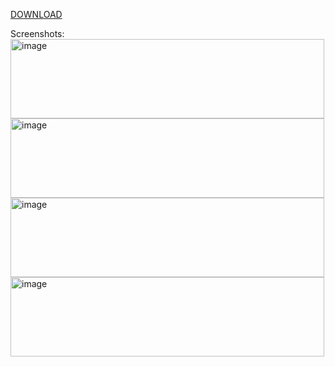 [DOWNLOAD](https://github.com/Aynekko/Xash3D-DDS-cubemap-converter/releases/tag/latest)<br />

Screenshots:<br />
<img width="502" height="127" alt="image" src="https://github.com/user-attachments/assets/7e6d5d68-da26-4578-a7b4-3c00cc6f6eb4" /><br />
<img width="502" height="127" alt="image" src="https://github.com/user-attachments/assets/62ccaaf7-c7b2-49c4-86b2-36ee80896984" /><br />
<img width="502" height="127" alt="image" src="https://github.com/user-attachments/assets/b3d309c1-ad5c-4ea8-9a32-b34197d8e295" /><br />
<img width="502" height="127" alt="image" src="https://github.com/user-attachments/assets/6486ce64-c13c-413b-9ece-93bc00c1bdbe" /><br />

